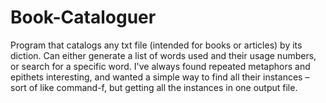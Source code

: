 # Book-Cataloguer

Program that catalogs any txt file (intended for books or articles) by its diction. Can either generate a list of words used and their usage numbers, or search for a specific word. I've always found repeated metaphors and epithets interesting, and wanted a simple way to find all their instances – sort of like command-f, but getting all the instances in one output file. 
